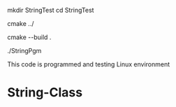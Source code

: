 
mkdir StringTest
cd StringTest

cmake ../

cmake --build .

./StringPgm

This code is programmed and testing Linux environment 

# String-Class
